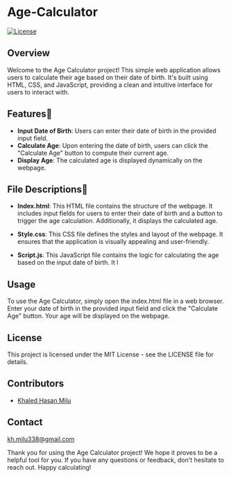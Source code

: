 # Age-Calculator

[![License](https://img.shields.io/badge/License-MIT-blue.svg)](LICENSE)


## Overview
Welcome to the Age Calculator project! This simple web application allows users to calculate their age based on their date of birth. It's built using HTML, CSS, and JavaScript, providing a clean and intuitive interface for users to interact with.

## Features🧿
- **Input Date of Birth**:
  Users can enter their date of birth in the provided input field.
    <br/>
- **Calculate Age**:
  Upon entering the date of birth, users can click the "Calculate Age" button to compute their current age.
    <br/>
- **Display Age**:
  The calculated age is displayed dynamically on the webpage.
    <br/>
    
 ## File Descriptions🛝

- **Index.html**: This HTML file contains the structure of the webpage. It includes input fields for users to enter their date of birth and a button to trigger the age calculation. Additionally, it displays the calculated age.

- **Style.css**: This CSS file defines the styles and layout of the webpage. It ensures that the application is visually appealing and user-friendly.

- **Script.js**: This JavaScript file contains the logic for calculating the age based on the input date of birth. It l
## Usage
To use the Age Calculator, simply open the index.html file in a web browser. Enter your date of birth in the provided input field and click the "Calculate Age" button. Your age will be displayed on the webpage.

## License
This project is licensed under the MIT License - see the LICENSE file for details.


## Contributors
- [Khaled Hasan Milu](https://github.com/khaledhasanmilu)


## Contact
kh.milu338@gmail.com

Thank you for using the Age Calculator project! We hope it proves to be a helpful tool for you. If you have any questions or feedback, don't hesitate to reach out. Happy calculating!





